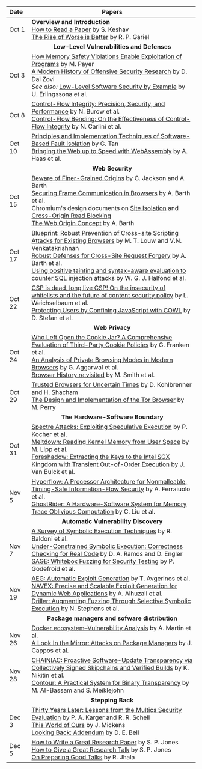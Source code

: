 **Date**   | <center>**Papers**</center>
:----------|:--------------------------------
Oct  1     | **Overview and Introduction** <br/> [How to Read a Paper](papers/keshav:how.pdf) by S. Keshav <br/> [The Rise of Worse is Better](http://www.dreamsongs.com/RiseOfWorseIsBetter.html) by R. P. Gariel
           | <center>**Low-Level Vulnerabilities and Defenses**</center>
Oct  3     | [How Memory Safety Violations Enable Exploitation of Programs](papers/payer:how.pdf) by M. Payer<br/> [A Modern History of Offensive Security Research](https://docs.google.com/presentation/d/19HfkIojyLE8L8X8aZT-lJont96JqIg4PqEhb2juIK2c/edit#slide=id.p) by D. Dai Zovi<br/> *See also:* [Low-Level Software Security by Example](papers/erlingsson:low.pdf) by U. Erlingssona et al.
Oct  8     | [Control-Flow Integrity: Precision, Security, and Performance](papers/burow:cfi.pdf) by N. Burow et al. <br/> [Control-Flow Bending: On the Effectiveness of Control-Flow Integrity](papers/carlini:cfb.pdf) by N. Carlini et al.
Oct 10     | [Principles and Implementation Techniques of Software-Based Fault Isolation](http://www.cse.psu.edu/~gxt29/papers/sfi-final.pdf) by G. Tan <br/> [Bringing the Web up to Speed with WebAssembly](papers/haas:wasm.pdf) by A. Haas et al.
           | <center>**Web Security**</center>
Oct 15     | [Beware of Finer-Grained Origins](papers/jackson:beware.pdf) by C. Jackson and A. Barth<br/> [Securing Frame Communication in Browsers](papers/barth:securing.pdf) by A. Barth et al. <br/> Chromium's design documents on [Site Isolation](https://www.chromium.org/developers/design-documents/site-isolation) and [Cross-Origin Read Blocking](https://chromium.googlesource.com/chromium/src/+/master/services/network/cross_origin_read_blocking_explainer.md) <br/> [The Web Origin Concept](https://tools.ietf.org/html/rfc6454) by A. Barth
Oct 17     | [Blueprint: Robust Prevention of Cross-site Scripting Attacks for Existing Browsers](papers/blueprint.pdf) by M. T. Louw and V.N. Venkatakrishnan<br/> [Robust Defenses for Cross-Site Request Forgery](papers/barth:csrf.pdf) by A. Barth et al.<br/> [Using positive tainting and syntax-aware evaluation to counter SQL injection attacks](papers/halfond:using.pdf) by W. G. J. Halfond et al.
Oct 22     | [CSP is dead, long live CSP! On the insecurity of whitelists and the future of content security policy](papers/weichselbaum:csp.pdf) by L. Weichselbaum et al. <br/> [Protecting Users by Confining JavaScript with COWL](papers/stefan:cowl.pdf) by D. Stefan et al.
           | <center>**Web Privacy**</center>
Oct 24     | [Who Left Open the Cookie Jar? A Comprehensive Evaluation of Third-Party Cookie Policies](papers/franken:comprehensive.pdf) by G. Franken et al.  <br/> [An Analysis of Private Browsing Modes in Modern Browsers](papers/aggarwal:analysis.pdf) by G. Aggarwal et al. <br/> [Browser History re:visited](papers/smith:history.pdf) by M. Smith et al.
Oct 29     | [Trusted Browsers for Uncertain Times](papers/kohlbrenner:fuzzyfox.pdf) by D. Kohlbrenner and H. Shacham <br/> [The Design and Implementation of the Tor Browser](https://www.torproject.org/projects/torbrowser/design/) by M. Perry
           | <center>**The Hardware-Software Boundary**</center>
Oct 31     | [Spectre Attacks: Exploiting Speculative Execution](papers/kocher:spectre.pdf) by P. Kocher et al.<br/> [Meltdown: Reading Kernel Memory from User Space](papers/lipp:meltdown.pdf) by M. Lipp et al.<br/> [Foreshadow: Extracting the Keys to the Intel SGX Kingdom with Transient Out-of-Order Execution](papers/van-bulck:foreshadow.pdf) by J. Van Bulck et al.
Nov  5     | [Hyperflow: A Processor Architecture for Nonmalleable, Timing-Safe Information-Flow Security](papers/ferraiuolo:hyperflow.pdf) by A. Ferraiuolo et al. <br/> [GhostRider: A Hardware-Software System for Memory Trace Oblivious Computation](papers/liu:ghostrider.pdf) by C. Liu et al.
           | <center>**Automatic Vulnerability Discovery**</center>
Nov  7     | [A Survey of Symbolic Execution Techniques](https://arxiv.org/pdf/1610.00502.pdf) by R. Baldoni et al. <br/> [Under-Constrained Symbolic Execution: Correctness Checking for Real Code](papers/ucklee.pdf) by D. A. Ramos and D. Engler <br/> [SAGE: Whitebox Fuzzing for Security Testing](papers/sage.pdf) by P. Godefroid et al.
Nov 19     | [AEG: Automatic Exploit Generation](papers/aeg.pdf) by T. Avgerinos et al. <br/> [NAVEX: Precise and Scalable Exploit Generation for Dynamic Web Applications](papers/alhuzali:navex.pdf) by A. Alhuzali et al. <br/> [Driller: Augmenting Fuzzing Through Selective Symbolic Execution](papers/driller.pdf) by N. Stephens et al.
           | <center>**Package managers and sofware distribution**</center>
Nov 26     | [Docker ecosystem–Vulnerability Analysis](papers/martin:docker.pdf) by A. Martin et al. <br/> [A Look In the Mirror: Attacks on Package Managers](papers/cappos:look.pdf) by J. Cappos et al.
Nov 28     | [CHAINIAC: Proactive Software-Update Transparency via Collectively Signed Skipchains and Verified Builds](papers/nikitin:chainiac.pdf) by K. Nikitin et al. <br/> [Contour: A Practical System for Binary Transparency](papers/al-bassam:contour.pdf) by M. Al-Bassam and S. Meiklejohn
           | <center>**Stepping Back**</center>
Dec  3     | [Thirty Years Later: Lessons from the Multics Security Evaluation](papers/karger:thirty.pdf) by P. A. Karger and R. R. Schell <br/> [This World of Ours](papers/mickens:this.pdf) by J. Mickens <br/> [Looking Back: Addendum](papers/bell:looking.pdf) by D. E. Bell
Dec  5     | [How to Write a Great Research Paper](https://www.microsoft.com/en-us/research/academic-program/write-great-research-paper/) by S. P. Jones <br/> [How to Give a Great Research Talk](https://www.microsoft.com/en-us/research/academic-program/give-great-research-talk/) by S. P. Jones <br/> [On Preparing Good Talks](https://ranjitjhala.github.io/static/PLMW-talk-opinionated.pdf) by R. Jhala
